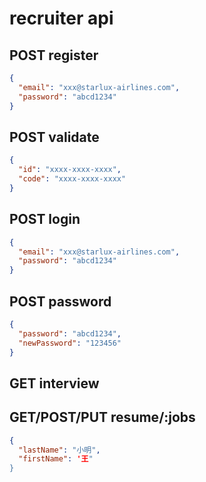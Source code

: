 # recruiter api

## POST register

```json
{
  "email": "xxx@starlux-airlines.com",
  "password": "abcd1234"
}
```

## POST validate

```json
{
  "id": "xxxx-xxxx-xxxx",
  "code": "xxxx-xxxx-xxxx"
}
```

## POST login

```json
{
  "email": "xxx@starlux-airlines.com",
  "password": "abcd1234"
}
```

## POST password

```json
{
  "password": "abcd1234",
  "newPassword": "123456"
}
```

## GET interview

## GET/POST/PUT resume/:jobs

```json
{
  "lastName": "小明",
  "firstName": '王"
}
```

